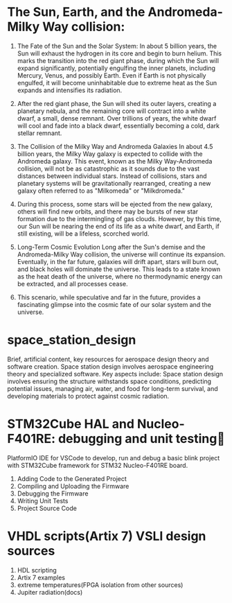 # The Sun, Earth, and the Andromeda-Milky Way collision:

1. The Fate of the Sun and the Solar System:
In about 5 billion years, the Sun will exhaust the hydrogen in its core and begin to burn helium. This marks the transition into the red giant phase, during which the Sun will expand significantly, potentially engulfing the inner planets, including Mercury, Venus, and possibly Earth. Even if Earth is not physically engulfed, it will become uninhabitable due to extreme heat as the Sun expands and intensifies its radiation.

2. After the red giant phase, the Sun will shed its outer layers, creating a planetary nebula, and the remaining core will contract into a white dwarf, a small, dense remnant. Over trillions of years, the white dwarf will cool and fade into a black dwarf, essentially becoming a cold, dark stellar remnant.

3. The Collision of the Milky Way and Andromeda Galaxies
In about 4.5 billion years, the Milky Way galaxy is expected to collide with the Andromeda galaxy. This event, known as the Milky Way-Andromeda collision, will not be as catastrophic as it sounds due to the vast distances between individual stars. Instead of collisions, stars and planetary systems will be gravitationally rearranged, creating a new galaxy often referred to as "Milkomeda" or "Milkdromeda."

4. During this process, some stars will be ejected from the new galaxy, others will find new orbits, and there may be bursts of new star formation due to the intermingling of gas clouds. However, by this time, our Sun will be nearing the end of its life as a white dwarf, and Earth, if still existing, will be a lifeless, scorched world.

5. Long-Term Cosmic Evolution
Long after the Sun's demise and the Andromeda-Milky Way collision, the universe will continue its expansion. Eventually, in the far future, galaxies will drift apart, stars will burn out, and black holes will dominate the universe. This leads to a state known as the heat death of the universe, where no thermodynamic energy can be extracted, and all processes cease.

6. This scenario, while speculative and far in the future, provides a fascinating glimpse into the cosmic fate of our solar system and the universe.

# space_station_design
Brief, artificial content, key resources for aerospace design theory and software creation.
Space station design involves aerospace engineering theory and specialized software. Key aspects include: 
Space station design involves ensuring the structure withstands space conditions, predicting potential issues, managing air, water, and food for long-term survival, and developing materials to protect against cosmic radiation.

# STM32Cube HAL and Nucleo-F401RE: debugging and unit testing
PlatformIO IDE for VSCode to develop, run and debug a basic blink project with STM32Cube framework for STM32 Nucleo-F401RE board.

1) Adding Code to the Generated Project
2) Compiling and Uploading the Firmware
3) Debugging the Firmware
4) Writing Unit Tests
5) Project Source Code

# VHDL scripts(Artix 7) VSLI design sources

1) HDL scripting
2) Artix 7 examples
3) extreme temperatures(FPGA isolation from other sources)
4) Jupiter radiation(docs)
